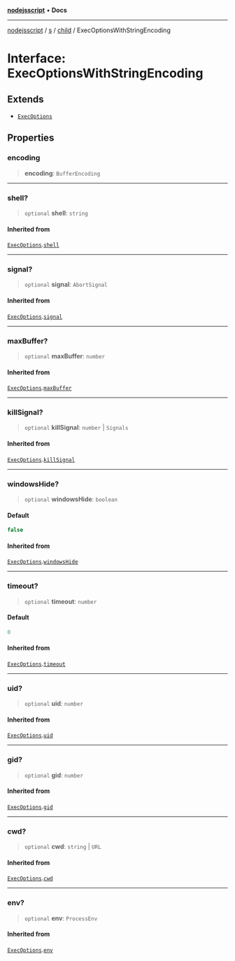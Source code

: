 [**nodejsscript**](../../../../../README.md) • **Docs**

***

[nodejsscript](../../../../../README.md) / [s](../../../README.md) / [child](../README.md) / ExecOptionsWithStringEncoding

# Interface: ExecOptionsWithStringEncoding

## Extends

- [`ExecOptions`](ExecOptions.md)

## Properties

### encoding

> **encoding**: `BufferEncoding`

***

### shell?

> `optional` **shell**: `string`

#### Inherited from

[`ExecOptions`](ExecOptions.md).[`shell`](ExecOptions.md#shell)

***

### signal?

> `optional` **signal**: `AbortSignal`

#### Inherited from

[`ExecOptions`](ExecOptions.md).[`signal`](ExecOptions.md#signal)

***

### maxBuffer?

> `optional` **maxBuffer**: `number`

#### Inherited from

[`ExecOptions`](ExecOptions.md).[`maxBuffer`](ExecOptions.md#maxbuffer)

***

### killSignal?

> `optional` **killSignal**: `number` \| `Signals`

#### Inherited from

[`ExecOptions`](ExecOptions.md).[`killSignal`](ExecOptions.md#killsignal)

***

### windowsHide?

> `optional` **windowsHide**: `boolean`

#### Default

```ts
false
```

#### Inherited from

[`ExecOptions`](ExecOptions.md).[`windowsHide`](ExecOptions.md#windowshide)

***

### timeout?

> `optional` **timeout**: `number`

#### Default

```ts
0
```

#### Inherited from

[`ExecOptions`](ExecOptions.md).[`timeout`](ExecOptions.md#timeout)

***

### uid?

> `optional` **uid**: `number`

#### Inherited from

[`ExecOptions`](ExecOptions.md).[`uid`](ExecOptions.md#uid)

***

### gid?

> `optional` **gid**: `number`

#### Inherited from

[`ExecOptions`](ExecOptions.md).[`gid`](ExecOptions.md#gid)

***

### cwd?

> `optional` **cwd**: `string` \| `URL`

#### Inherited from

[`ExecOptions`](ExecOptions.md).[`cwd`](ExecOptions.md#cwd)

***

### env?

> `optional` **env**: `ProcessEnv`

#### Inherited from

[`ExecOptions`](ExecOptions.md).[`env`](ExecOptions.md#env)
